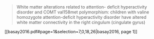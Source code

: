 > White matter alterations related to attention- deficit hyperactivity disorder and COMT val158met polymorphism: children with valine homozygote attention-deficit hyperactivity disorder have altered white matter connectivity in the right cingulum (cingulate gyrus)

[[basay2016.pdf#page=1&selection=7,0,18,26|basay2016, page 1]]


